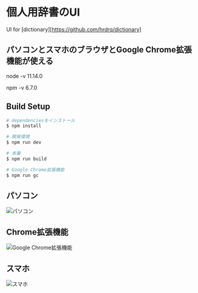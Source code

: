 # 個人用辞書のUI

UI for [dictionary][https://github.com/hrdrq/dictionary]

## パソコンとスマホのブラウザとGoogle Chrome拡張機能が使える

node -v 11.14.0

npm -v 6.7.0


## Build Setup

``` bash
# dependenciesをインストール
$ npm install

# 開発環境
$ npm run dev

# 本番
$ npm run build

# Google Chrome拡張機能
$ npm run gc
```

## パソコン
![パソコン](https://i.imgur.com/X9UEYBv.png "パソコン")

## Chrome拡張機能
![Google Chrome拡張機能](https://i.imgur.com/pGSIoZZ.png "Google Chrome拡張機能")

## スマホ
![スマホ](https://i.imgur.com/ZZ7QGoU.png "スマホ")
